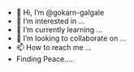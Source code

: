 - 👋 Hi, I’m @gokarn-galgale
- 👀 I’m interested in ...
- 🌱 I’m currently learning ...
- 💞️ I’m looking to collaborate on ...
- 📫 How to reach me ...
- Finding Peace.....

<!---
gokarn-galgale/gokarn-galgale is a ✨ special ✨ repository because its `README.md` (this file) appears on your GitHub profile.
You can click the Preview link to take a look at your changes.
--->
